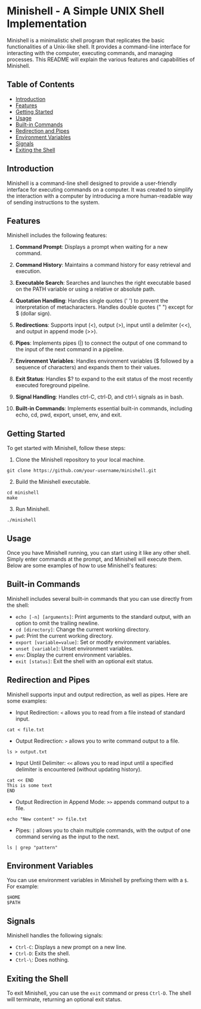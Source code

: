 # Minishell - A Simple UNIX Shell Implementation

Minishell is a minimalistic shell program that replicates the basic functionalities of a Unix-like shell. It provides a command-line interface for interacting with the computer, executing commands, and managing processes. This README will explain the various features and capabilities of Minishell.

## Table of Contents

- [Introduction](#introduction)
- [Features](#features)
- [Getting Started](#getting-started)
- [Usage](#usage)
- [Built-in Commands](#built-in-commands)
- [Redirection and Pipes](#redirection-and-pipes)
- [Environment Variables](#environment-variables)
- [Signals](#signals)
- [Exiting the Shell](#exiting-the-shell)

## Introduction

Minishell is a command-line shell designed to provide a user-friendly interface for executing commands on a computer. It was created to simplify the interaction with a computer by introducing a more human-readable way of sending instructions to the system.

## Features

Minishell includes the following features:

1. **Command Prompt**: Displays a prompt when waiting for a new command.

2. **Command History**: Maintains a command history for easy retrieval and execution.

3. **Executable Search**: Searches and launches the right executable based on the PATH variable or using a relative or absolute path.

5. **Quotation Handling**: Handles single quotes (' ') to prevent the interpretation of metacharacters. Handles double quotes (" ") except for $ (dollar sign).

6. **Redirections**: Supports input (<), output (>), input until a delimiter (<<), and output in append mode (>>).

7. **Pipes**: Implements pipes (|) to connect the output of one command to the input of the next command in a pipeline.

8. **Environment Variables**: Handles environment variables ($ followed by a sequence of characters) and expands them to their values.

9. **Exit Status**: Handles $? to expand to the exit status of the most recently executed foreground pipeline.

10. **Signal Handling**: Handles ctrl-C, ctrl-D, and ctrl-\ signals as in bash.

11. **Built-in Commands**: Implements essential built-in commands, including echo, cd, pwd, export, unset, env, and exit.

## Getting Started

To get started with Minishell, follow these steps:

1. Clone the Minishell repository to your local machine.

~~~shell
git clone https://github.com/your-username/minishell.git
~~~

2. Build the Minishell executable.

~~~shell
cd minishell
make
~~~

3. Run Minishell.

~~~shell
./minishell
~~~

## Usage

Once you have Minishell running, you can start using it like any other shell. Simply enter commands at the prompt, and Minishell will execute them. Below are some examples of how to use Minishell's features:

## Built-in Commands

Minishell includes several built-in commands that you can use directly from the shell:

- `echo [-n] [arguments]`: Print arguments to the standard output, with an option to omit the trailing newline.
- `cd [directory]`: Change the current working directory.
- `pwd`: Print the current working directory.
- `export [variable=value]`: Set or modify environment variables.
- `unset [variable]`: Unset environment variables.
- `env`: Display the current environment variables.
- `exit [status]`: Exit the shell with an optional exit status.

## Redirection and Pipes

Minishell supports input and output redirection, as well as pipes. Here are some examples:

- Input Redirection: `<` allows you to read from a file instead of standard input.

~~~shell
cat < file.txt
~~~

- Output Redirection: `>` allows you to write command output to a file.

~~~shell
ls > output.txt
~~~

- Input Until Delimiter: `<<` allows you to read input until a specified delimiter is encountered (without updating history).

~~~shell
cat << END
This is some text
END
~~~

- Output Redirection in Append Mode: `>>` appends command output to a file.

~~~shell
echo "New content" >> file.txt
~~~

- Pipes: `|` allows you to chain multiple commands, with the output of one command serving as the input to the next.

~~~shell
ls | grep "pattern"
~~~

## Environment Variables

You can use environment variables in Minishell by prefixing them with a `$`. For example:

~~~shell
$HOME
$PATH
~~~

## Signals

Minishell handles the following signals:

- `Ctrl-C`: Displays a new prompt on a new line.
- `Ctrl-D`: Exits the shell.
- `Ctrl-\`: Does nothing.

## Exiting the Shell

To exit Minishell, you can use the `exit` command or press `Ctrl-D`. The shell will terminate, returning an optional exit status.

